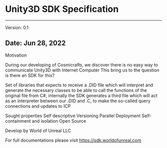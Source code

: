 # Unity3D SDK Specification
----------------------------
Version: 0.1

Date: Jun 28, 2022
----------------------------
Motivation

During our developing of Cosmicrafts, we discover there is no easy way to communicate Unity3D with Internet Computer
This bring us to the question is there an SDK for this? 

Set of libraries that expects to receive a .DID file which will interpret and generate the necessary classes to be able to call the functions of the original file from C#, internally the SDK generates a third file which will act as an interpreter between our .DID and .C, to make the so-called query connections and updates to ICP

Sought properties
Self descriptive
Versioning
Parallel Deployment
Self-containment and isolation
Open Source

Develop by World of Unreal LLC

For full documentations please visit https://sdk.worldofunreal.com
